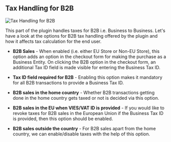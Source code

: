 ## Tax Handling for B2B

<img src="images/b2b-tax-handling.png" alt="Tax Handling for B2B">

This part of the plugin handles taxes for B2B i.e. Business to Business. Let's have a look at the options for B2B tax handling offered by the plugin and how it affects tax calculation for the end user.

- **B2B Sales** - When enabled (i.e. either EU Store or Non-EU Store), this option adds an option in the checkout form for making the purchase as a Business Entity. On clicking the B2B option in the checkout form, an additional Tax ID field is made visible for entering the Business Tax ID.

- **Tax ID field required for B2B** - Enabling this option makes it mandatory for all B2B transactions to provide a Business Tax ID.

- **B2B sales in the home country** - Whether B2B transactions getting done in the home country gets taxed or not is decided via this option.

- **B2B sales in the EU when VIES/VAT ID is provided** - If you would like to revoke taxes for B2B sales in the European Union if the Business Tax ID is provided, then this option should be enabled.

- **B2B sales outside the country** - For B2B sales apart from the home country, we can enable/disable taxes with the help of this option.